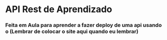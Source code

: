 # API Rest de Aprendizado

### Feita em Aula para aprender a fazer deploy de uma api usando o (Lembrar de colocar o site aqui quando eu lembrar)